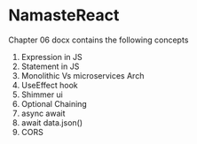# NamasteReact
Chapter 06 
docx contains the following concepts
1. Expression in JS
2. Statement in JS
3. Monolithic Vs microservices Arch
4. UseEffect hook
5. Shimmer ui
6. Optional Chaining
7. async await
8. await data.json()
9. CORS
